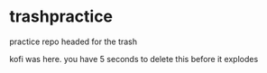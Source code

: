 # trashpractice
practice repo headed for the trash


kofi was here.   you have 5 seconds to delete this before it explodes